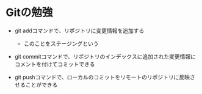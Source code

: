 # Gitの勉強
- git addコマンドで、リポジトリに変更情報を追加する
    - このことをステージングという

- git commitコマンドで、リポジトリのインデックスに追加された変更情報にコメントを付けてコミットできる
- git pushコマンドで、ローカルのコミットをリモートのリポジトリに反映させることができる
